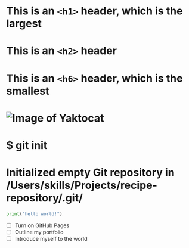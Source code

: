 # This is an `<h1>` header, which is the largest

# This is an `<h2>` header

# This is an `<h6>` header, which is the smallest
# ![Image of Yaktocat](https://octodex.github.com/images/yaktocat.png)
# $ git init
# Initialized empty Git repository in /Users/skills/Projects/recipe-repository/.git/
  ``` python
  print("hello world!")
  ```
 - [ ] Turn on GitHub Pages
 - [ ] Outline my portfolio
 - [ ] Introduce myself to the world
